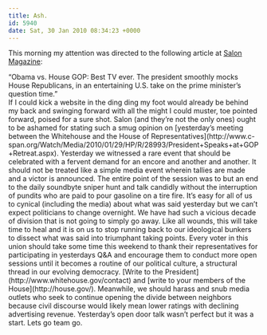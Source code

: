 ```yaml
---
title: Ash.
id: 5940
date: Sat, 30 Jan 2010 08:34:23 +0000
---
```


This morning my attention was directed to the following article at [Salon Magazine](http://www.salon.com/politics/war_room/2010/01/29/obama_gop/index.html):

<div class="quote">“Obama vs. House GOP: Best TV ever. The president smoothly mocks House Republicans, in an entertaining U.S. take on the prime minister’s question time.”</div>If I could kick a website in the ding ding my foot would already be behind my back and swinging forward with all the might I could muster, toe pointed forward, poised for a sure shot.  
 Salon (and they’re not the only ones) ought to be ashamed for stating such a smug opinion on [yesterday’s meeting between the Whitehouse and the House of Representatives](http://www.c-span.org/Watch/Media/2010/01/29/HP/R/28993/President+Speaks+at+GOP+Retreat.aspx). Yesterday we witnessed a rare event that should be celebrated with a fervent demand for an encore and another and another. It should not be treated like a simple media event wherein tallies are made and a victor is announced. The entire point of the session was to but an end to the daily soundbyte sniper hunt and talk candidly without the interruption of pundits who are paid to pour gasoline on a tire fire.  
 It’s easy for all of us to cynical (including the media) about what was said yesterday but we can’t expect politicians to change overnight. We have had such a vicious decade of division that is not going to simply go away. Like all wounds, this will take time to heal and it is on us to stop running back to our ideological bunkers to dissect what was said into triumphant taking points.  
 Every voter in this union should take some time this weekend to thank their representatives for participating in yesterdays Q&A and encourage them to conduct more open sessions until it becomes a routine of our political culture, a structural thread in our evolving democracy. [Write to the President](http://www.whitehouse.gov/contact) and [write to your members of the House](http://house.gov/). Meanwhile, we should harass and snub media outlets who seek to continue opening the divide between neighbors because civil discourse would likely mean lower ratings with declining advertising revenue.  
 Yesterday’s open door talk wasn’t perfect but it was a start. Lets go team go.



